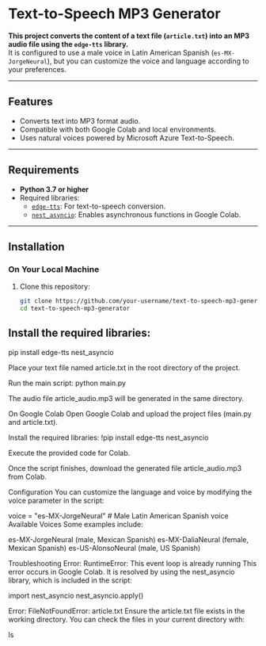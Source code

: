 # Text-to-Speech MP3 Generator

**This project converts the content of a text file (`article.txt`) into an MP3 audio file using the `edge-tts` library.**  
It is configured to use a male voice in Latin American Spanish (`es-MX-JorgeNeural`), but you can customize the voice and language according to your preferences.

---

## Features

- Converts text into MP3 format audio.
- Compatible with both Google Colab and local environments.
- Uses natural voices powered by Microsoft Azure Text-to-Speech.

---

## Requirements

- **Python 3.7 or higher**
- Required libraries:
  - [`edge-tts`](https://github.com/rany2/edge-tts): For text-to-speech conversion.
  - [`nest_asyncio`](https://github.com/erdewit/nest_asyncio): Enables asynchronous functions in Google Colab.

---

## Installation

### On Your Local Machine

1. Clone this repository:
   ```bash
   git clone https://github.com/your-username/text-to-speech-mp3-generator.git
   cd text-to-speech-mp3-generator
## Install the required libraries:
pip install edge-tts nest_asyncio

Place your text file named article.txt in the root directory of the project.

Run the main script:
python main.py

The audio file article_audio.mp3 will be generated in the same directory.

On Google Colab
Open Google Colab and upload the project files (main.py and article.txt).

Install the required libraries:
!pip install edge-tts nest_asyncio

Execute the provided code for Colab.

Once the script finishes, download the generated file article_audio.mp3 from Colab.

Configuration
You can customize the language and voice by modifying the voice parameter in the script:

voice = "es-MX-JorgeNeural"  # Male Latin American Spanish voice
Available Voices
Some examples include:

es-MX-JorgeNeural (male, Mexican Spanish)
es-MX-DaliaNeural (female, Mexican Spanish)
es-US-AlonsoNeural (male, US Spanish)

Troubleshooting
Error: RuntimeError: This event loop is already running
This error occurs in Google Colab. It is resolved by using the nest_asyncio library, which is included in the script:

import nest_asyncio
nest_asyncio.apply()


Error: FileNotFoundError: article.txt
Ensure the article.txt file exists in the working directory. You can check the files in your current directory with:

ls


